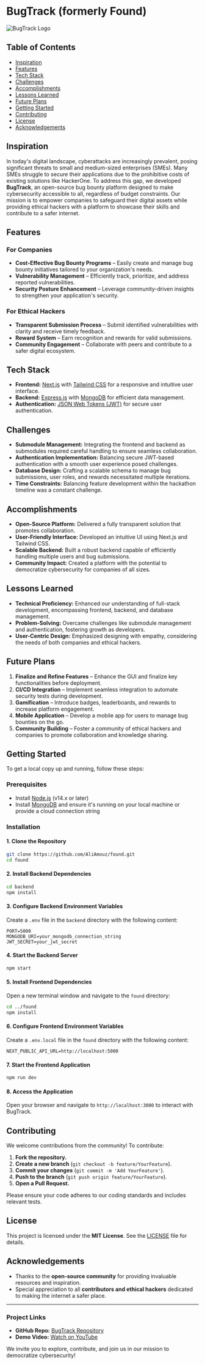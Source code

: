 # BugTrack (formerly Found)

![BugTrack Logo](path_to_logo_image)

## Table of Contents

- [Inspiration](#inspiration)
- [Features](#features)
- [Tech Stack](#tech-stack)
- [Challenges](#challenges)
- [Accomplishments](#accomplishments)
- [Lessons Learned](#lessons-learned)
- [Future Plans](#future-plans)
- [Getting Started](#getting-started)
- [Contributing](#contributing)
- [License](#license)
- [Acknowledgements](#acknowledgements)

## Inspiration

In today's digital landscape, cyberattacks are increasingly prevalent, posing significant threats to small and medium-sized enterprises (SMEs). Many SMEs struggle to secure their applications due to the prohibitive costs of existing solutions like HackerOne. To address this gap, we developed **BugTrack**, an open-source bug bounty platform designed to make cybersecurity accessible to all, regardless of budget constraints. Our mission is to empower companies to safeguard their digital assets while providing ethical hackers with a platform to showcase their skills and contribute to a safer internet.

## Features

### **For Companies**
- **Cost-Effective Bug Bounty Programs** – Easily create and manage bug bounty initiatives tailored to your organization's needs.
- **Vulnerability Management** – Efficiently track, prioritize, and address reported vulnerabilities.
- **Security Posture Enhancement** – Leverage community-driven insights to strengthen your application's security.

### **For Ethical Hackers**
- **Transparent Submission Process** – Submit identified vulnerabilities with clarity and receive timely feedback.
- **Reward System** – Earn recognition and rewards for valid submissions.
- **Community Engagement** – Collaborate with peers and contribute to a safer digital ecosystem.

## Tech Stack

- **Frontend:** [Next.js](https://nextjs.org/) with [Tailwind CSS](https://tailwindcss.com/) for a responsive and intuitive user interface.
- **Backend:** [Express.js](https://expressjs.com/) with [MongoDB](https://www.mongodb.com/) for efficient data management.
- **Authentication:** [JSON Web Tokens (JWT)](https://jwt.io/) for secure user authentication.

## Challenges

- **Submodule Management:** Integrating the frontend and backend as submodules required careful handling to ensure seamless collaboration.
- **Authentication Implementation:** Balancing secure JWT-based authentication with a smooth user experience posed challenges.
- **Database Design:** Crafting a scalable schema to manage bug submissions, user roles, and rewards necessitated multiple iterations.
- **Time Constraints:** Balancing feature development within the hackathon timeline was a constant challenge.

## Accomplishments

- **Open-Source Platform:** Delivered a fully transparent solution that promotes collaboration.
- **User-Friendly Interface:** Developed an intuitive UI using Next.js and Tailwind CSS.
- **Scalable Backend:** Built a robust backend capable of efficiently handling multiple users and bug submissions.
- **Community Impact:** Created a platform with the potential to democratize cybersecurity for companies of all sizes.

## Lessons Learned

- **Technical Proficiency:** Enhanced our understanding of full-stack development, encompassing frontend, backend, and database management.
- **Problem-Solving:** Overcame challenges like submodule management and authentication, fostering growth as developers.
- **User-Centric Design:** Emphasized designing with empathy, considering the needs of both companies and ethical hackers.

## Future Plans

1. **Finalize and Refine Features** – Enhance the GUI and finalize key functionalities before deployment.
2. **CI/CD Integration** – Implement seamless integration to automate security tests during development.
3. **Gamification** – Introduce badges, leaderboards, and rewards to increase platform engagement.
4. **Mobile Application** – Develop a mobile app for users to manage bug bounties on the go.
5. **Community Building** – Foster a community of ethical hackers and companies to promote collaboration and knowledge sharing.

## Getting Started

To get a local copy up and running, follow these steps:

### **Prerequisites**
- Install [Node.js](https://nodejs.org/en/download/) (v14.x or later)
- Install [MongoDB](https://www.mongodb.com/try/download/community) and ensure it's running on your local machine or provide a cloud connection string

### **Installation**

#### **1. Clone the Repository**
```bash
git clone https://github.com/AliAmouz/found.git
cd found
```

#### **2. Install Backend Dependencies**
```bash
cd backend
npm install
```

#### **3. Configure Backend Environment Variables**
Create a `.env` file in the `backend` directory with the following content:
```env
PORT=5000
MONGODB_URI=your_mongodb_connection_string
JWT_SECRET=your_jwt_secret
```

#### **4. Start the Backend Server**
```bash
npm start
```

#### **5. Install Frontend Dependencies**
Open a new terminal window and navigate to the `found` directory:
```bash
cd ../found
npm install
```

#### **6. Configure Frontend Environment Variables**
Create a `.env.local` file in the `found` directory with the following content:
```env
NEXT_PUBLIC_API_URL=http://localhost:5000
```

#### **7. Start the Frontend Application**
```bash
npm run dev
```

#### **8. Access the Application**
Open your browser and navigate to `http://localhost:3000` to interact with BugTrack.

## Contributing

We welcome contributions from the community! To contribute:

1. **Fork the repository.**
2. **Create a new branch** (`git checkout -b feature/YourFeature`).
3. **Commit your changes** (`git commit -m 'Add YourFeature'`).
4. **Push to the branch** (`git push origin feature/YourFeature`).
5. **Open a Pull Request.**

Please ensure your code adheres to our coding standards and includes relevant tests.

## License

This project is licensed under the **MIT License**. See the [LICENSE](LICENSE) file for details.

## Acknowledgements

- Thanks to the **open-source community** for providing invaluable resources and inspiration.
- Special appreciation to all **contributors and ethical hackers** dedicated to making the internet a safer place.

---

### **Project Links**
- **GitHub Repo:** [BugTrack Repository](https://github.com/AliAmouz/found)
- **Demo Video:** [Watch on YouTube](https://youtu.be/QENINURZQ14)

We invite you to explore, contribute, and join us in our mission to democratize cybersecurity!
